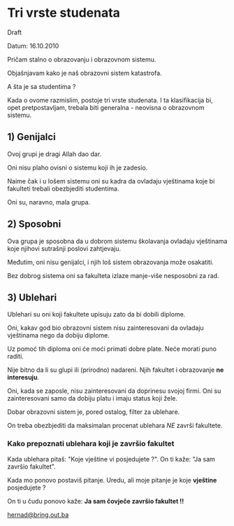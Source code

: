 # Tri vrste studenata

Draft

Datum: 16.10.2010

Pričam stalno o obrazovanju i obrazovnom sistemu.

Objašnjavam kako je naš obrazovni sistem katastrofa.


A šta je sa studentima ?

Kada o ovome razmislim, postoje tri vrste studenata.
I ta klasifikacija bi, opet pretpostavljam, trebala biti generalna - neovisna o obrazovnom sistemu.

## 1) Genijalci

Ovoj grupi je dragi Allah dao dar.

Oni nisu plaho ovisni o sistemu koji ih je zadesio.

Naime čak i u lošem sistemu oni su kadra da ovladaju vještinama koje bi fakulteti trebali obezbjediti studentima.

Oni su, naravno, mala grupa.

## 2) Sposobni

Ova grupa je sposobna da u dobrom sistemu školavanja ovladaju vještinama koje njihovi sutrašnji poslovi zahtjevaju.

Međutim, oni nisu genijalci, i njih loš sistem obrazovanja može osakatiti.

Bez dobrog sistema oni sa fakulteta izlaze manje-više nesposobni za rad.

## 3) Ublehari

Ublehari su oni koji fakultete upisuju zato da bi dobili diplome.

Oni, kakav god bio obrazovni sistem nisu zainteresovani da ovladaju vještinama nego da dobiju diplome.

Uz pomoć tih diploma oni će moći primati dobre plate. Neće morati puno raditi.

Nije bitno da li su glupi ili (prirodno) nadareni. Njih fakultet i obrazovanje **ne interesuju**.

Oni, kada se zaposle, nisu zainteresovani da doprinesu svojoj firmi. Oni su zainteresovani samo da dobiju platu i imaju status koji žele.

Dobar obrazovni sistem je, pored ostalog, filter za ublehare. 

On treba obezbjediti da maksimalan procenat ublehara *NE* završi fakultete.

### Kako prepoznati ublehara koji je završio fakultet

Kada ublehara pitaš: "Koje vještine vi posjedujete ?". On ti kaže: "Ja sam završio fakultet".

Kada mo ponovo postaviš pitanje. Uredu, ali moje pitanje je koje **vještine** posjedujete ?  

On ti u čudu ponovo kaže: **Ja sam čovječe završio fakultet !!**  


hernad@bring.out.ba
